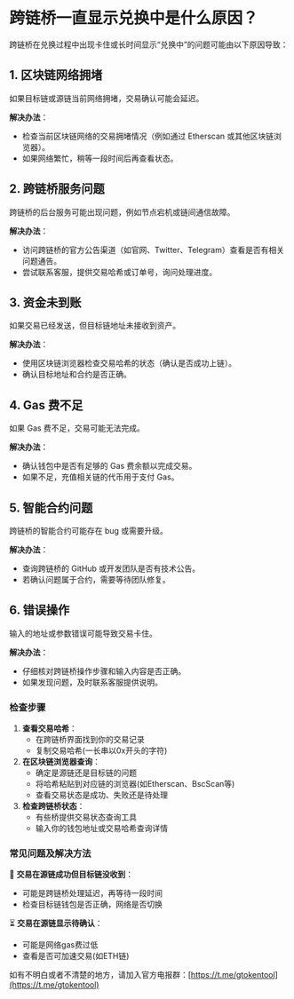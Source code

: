 # 跨链桥一直显示兑换中是什么原因？

跨链桥在兑换过程中出现卡住或长时间显示“兑换中”的问题可能由以下原因导致：

## 1. **区块链网络拥堵**

如果目标链或源链当前网络拥堵，交易确认可能会延迟。

**解决办法**：

* 检查当前区块链网络的交易拥堵情况（例如通过 Etherscan 或其他区块链浏览器）。
* 如果网络繁忙，稍等一段时间后再查看状态。

## 2. **跨链桥服务问题**

跨链桥的后台服务可能出现问题，例如节点宕机或链间通信故障。

**解决办法**：

* 访问跨链桥的官方公告渠道（如官网、Twitter、Telegram）查看是否有相关问题通告。
* 尝试联系客服，提供交易哈希或订单号，询问处理进度。

## 3. **资金未到账**

如果交易已经发送，但目标链地址未接收到资产。

**解决办法**：

* 使用区块链浏览器检查交易哈希的状态（确认是否成功上链）。
* 确认目标地址和合约是否正确。

## 4. **Gas 费不足**

如果 Gas 费不足，交易可能无法完成。

**解决办法**：

* 确认钱包中是否有足够的 Gas 费余额以完成交易。
* 如果不足，充值相关链的代币用于支付 Gas。

## 5. **智能合约问题**

跨链桥的智能合约可能存在 bug 或需要升级。

**解决办法**：

* 查询跨链桥的 GitHub 或开发团队是否有技术公告。
* 若确认问题属于合约，需要等待团队修复。

## 6. **错误操作**

输入的地址或参数错误可能导致交易卡住。

**解决办法**：

* 仔细核对跨链桥操作步骤和输入内容是否正确。
* 如果发现问题，及时联系客服提供说明。

### 检查步骤

1. **查看交易哈希**：
   * 在跨链桥界面找到你的交易记录
   * 复制交易哈希(一长串以0x开头的字符)
2. **在区块链浏览器查询**：
   * 确定是源链还是目标链的问题
   * 将哈希粘贴到对应链的浏览器(如Etherscan、BscScan等)
   * 查看交易状态是成功、失败还是待处理
3. **检查跨链桥状态**：
   * 有些桥提供交易状态查询工具
   * 输入你的钱包地址或交易哈希查询详情

### 常见问题及解决方法

🔄 **交易在源链成功但目标链没收到**：

* 可能是跨链桥处理延迟，再等待一段时间
* 检查目标链钱包是否正确，网络是否切换

⏳ **交易在源链显示待确认**：

* 可能是网络gas费过低
* 查看是否可加速交易(如ETH链)

如有不明白或者不清楚的地方，请加入官方电报群：[https://t.me/gtokentool](https://t.me/gtokentool)
